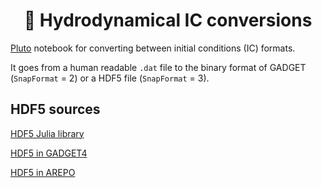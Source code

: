 <div align="center">
    <h1>💱 Hydrodynamical IC conversions</h1>
</div>

[Pluto](https://github.com/fonsp/Pluto.jl) notebook for converting between initial conditions (IC) formats.

It goes from a human readable `.dat` file to the binary format of GADGET (`SnapFormat` = 2) or a HDF5 file (`SnapFormat` = 3).

## HDF5 sources

[HDF5 Julia library](https://juliaio.github.io/HDF5.jl/stable/)

[HDF5 in GADGET4](https://wwwmpa.mpa-garching.mpg.de/gadget4/06_snapshotformat/#hdf5-file-format)

[HDF5 in AREPO](https://arepo-code.org/wp-content/userguide/snapshotformat.html#format-3-hdf5)
